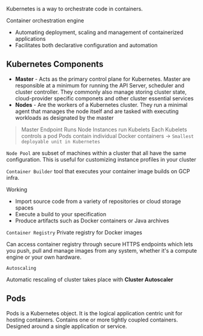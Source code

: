 Kubernetes is a way to orchestrate code in containers. 

Container orchestration engine
- Automating deployment, scaling and management of containerized applications
- Facilitates both declarative configuration and automation

## Kubernetes Components
- **Master** - Acts as the primary control plane for Kubernetes. Master are responsible at a minimum for running the API Server, scheduler and cluster controller. They commonly also manage storing cluster state, cloud-provider specific componets and other cluster essential services
- **Nodes** - Are the workers of a Kubernetes cluster. They run a minimal agent that manages the node itself and are tasked with executing workloads as designated by the master


>Master Endpoint Runs Node Instances run Kubelets
Each Kubelets controls a pod
Pods contain individual Docker containers -> `Smallest deployable unit in Kubernetes`


`Node Pool` are subset of machines within a cluster that all have the same configuration. This is useful for customizing instance profiles in your cluster

`Container Builder` tool that executes your container image builds on GCP infra. 

Working
- Import source code from a variety of repositories or cloud storage spaces
- Execute a build to your specification
- Produce artifacts such as Docker containers or Java archives

`Container Registry` Private registry for Docker images

Can access container registry through secure HTTPS endpoints which lets you push, pull and manage images from any system, whether it's a compute engine or your own hardware. 

`Autoscaling`

Automatic rescaling of cluster takes place with **Cluster Autoscaler**

## Pods
Pods is a Kubernetes object. It is the logical application centric unit for hosting containers. Contains one or more tightly coupled containers. Designed around a single application or service.
